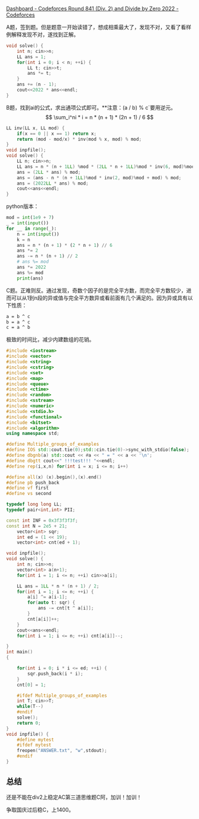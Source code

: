 [Dashboard - Codeforces Round 841 (Div. 2) and Divide by Zero 2022 - Codeforces](https://codeforces.com/contest/1731)

A题，签到题。但是题意一开始读错了，想成相乘最大了，发现不对，又看了看样例解释发现不对，遂找到正解。

```cpp
void solve() {
	int n; cin>>n;
	LL ans = 1;
	for(int i = 0; i < n; ++i) {
		LL t; cin>>t;
		ans *= t;
	}
	ans += (n - 1);
	cout<<2022 * ans<<endl;
}
```

B题，找到ai的公式，求出通项公式即可。**注意：(a / b) % c`要用逆元。
$$
\sum_i^ni * i = n * (n + 1) * (2n + 1) / 6
$$

```cpp
LL inv(LL x, LL mod) {
    if(x == 0 || x == 1) return x;
    return (mod - mod/x) * inv(mod % x, mod) % mod;
}
void inpfile();
void solve() {
	LL n; cin>>n;
	LL ans = n * (n + 1LL) %mod * (2LL * n + 1LL)%mod * inv(6, mod)%mod;
	ans = (2LL * ans) % mod;
	ans = (ans - n * (n + 1LL)%mod * inv(2, mod)%mod + mod) % mod;
	ans = (2022LL * ans) % mod;
	cout<<ans<<endl;
}
```

python版本：

```python
mod = int(1e9 + 7)
_ = int(input())
for __ in range(_):
    n = int(input())
    k = n 
    ans = n * (n + 1) * (2 * n + 1) // 6
    ans *= 2
    ans -= n * (n + 1) // 2
    # ans %= mod
    ans *= 2022
    ans %= mod
    print(ans)
```

C题。正难则反。通过发现，奇数个因子的是完全平方数，而完全平方数较少，进而可以从1到n段的异或值与完全平方数异或看前面有几个满足的。因为异或具有以下性质：

```reStructuredText
a = b ^ c 
b = a ^ c
c = a ^ b
```

极致的时间比，减少内建数组的花销。

```cpp
#include <iostream>
#include <vector>
#include <string>
#include <cstring>
#include <set>
#include <map>
#include <queue>
#include <ctime>
#include <random>
#include <sstream>
#include <numeric>
#include <stdio.h>
#include <functional>
#include <bitset>
#include <algorithm>
using namespace std;

#define Multiple_groups_of_examples
#define IOS std::cout.tie(0);std::cin.tie(0)->sync_with_stdio(false);
#define dbgnb(a) std::cout << #a << " = " << a << '\n';
#define dbgtt cout<<" !!!test!!! "<<endl;
#define rep(i,x,n) for(int i = x; i <= n; i++)

#define all(x) (x).begin(),(x).end()
#define pb push_back
#define vf first
#define vs second

typedef long long LL;
typedef pair<int,int> PII;

const int INF = 0x3f3f3f3f;
const int N = 2e5 + 21;
	vector<int> sqr;
	int ed = (1 << 19);
	vector<int> cnt(ed + 1);

void inpfile();
void solve() {
	int n; cin>>n;
	vector<int> a(n+1);
	for(int i = 1; i <= n; ++i) cin>>a[i];

	LL ans = 1LL * n * (n + 1) / 2;
	for(int i = 1; i <= n; ++i) {
		a[i] ^= a[i-1];
		for(auto t: sqr) {
			ans -= cnt[t ^ a[i]];
		}
		cnt[a[i]]++;
	}
	cout<<ans<<endl;
	for(int i = 1; i <= n; ++i) cnt[a[i]]--;

}
int main()
{

	for(int i = 0; i * i <= ed; ++i) {
		sqr.push_back(i * i);
	}
	cnt[0] = 1;

	#ifdef Multiple_groups_of_examples
	int T; cin>>T;
	while(T--)
	#endif
	solve();
	return 0;
}
void inpfile() {
	#define mytest
	#ifdef mytest
	freopen("ANSWER.txt", "w",stdout);
	#endif
}
```





## 总结

还是不能在div2上稳定AC第三道思维题C阿，加训！加训！

争取国庆过后稳C，上1400。